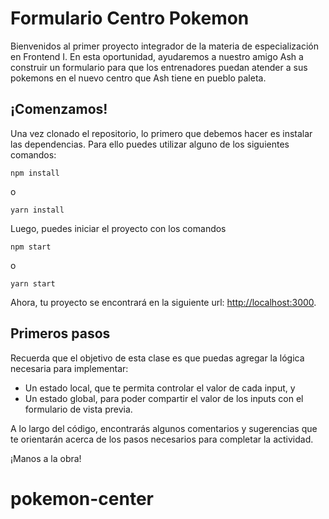 # Formulario Centro Pokemon

Bienvenidos al primer proyecto integrador de la materia de especialización en
Frontend I. En esta oportunidad, ayudaremos a nuestro amigo Ash a construir un
formulario para que los entrenadores puedan atender a sus pokemons en el nuevo centro
que Ash tiene en pueblo paleta.

## ¡Comenzamos!

Una vez clonado el repositorio, lo primero que debemos hacer es instalar las dependencias.
Para ello puedes utilizar alguno de los siguientes comandos:

```
npm install
```

o

```
yarn install
```

Luego, puedes iniciar el proyecto con los comandos

```
npm start
```

o

```
yarn start
```

Ahora, tu proyecto se encontrará en la siguiente url: [http://localhost:3000](http://localhost:3000).

## Primeros pasos

Recuerda que el objetivo de esta clase es que puedas agregar la lógica necesaria para implementar:

- Un estado local, que te permita controlar el valor de cada input, y
- Un estado global, para poder compartir el valor de los inputs con el formulario
  de vista previa.

A lo largo del código, encontrarás algunos comentarios y sugerencias que te orientarán
acerca de los pasos necesarios para completar la actividad.

¡Manos a la obra!
# pokemon-center
